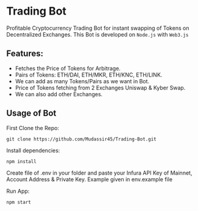 # Trading Bot
Profitable Cryptocurrency Trading Bot for instant swapping of Tokens on Decentralized Exchanges.
This Bot is developed on `Node.js` with `Web3.js`

## Features:
- Fetches the Price of Tokens for Arbitrage.
- Pairs of Tokens: ETH/DAI, ETH/MKR, ETH/KNC, ETH/LINK.
- We can add as many Tokens/Pairs as we want in Bot.
- Price of Tokens fetching from 2 Exchanges Uniswap & Kyber Swap.
- We can also add other Exchanges.

## Usage of Bot
First Clone the Repo:
```
git clone https://github.com/Mudassir45/Trading-Bot.git
```
Install dependencies:
```
npm install
```
Create file of .env in your folder and paste your Infura API Key of Mainnet, Account Address & Private Key. Example given in env.example file

Run App:
```
npm start
```
